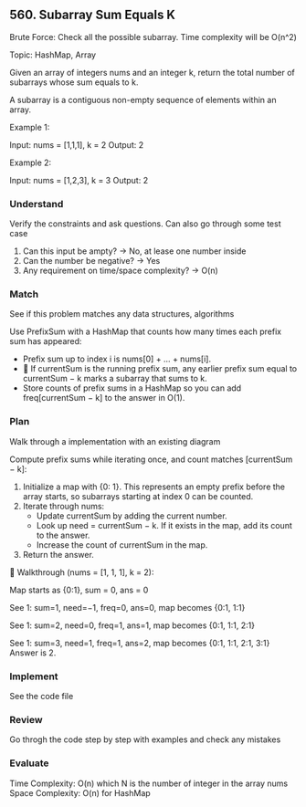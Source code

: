 ## 560. Subarray Sum Equals K

Brute Force: Check all the possible subarray. Time complexity will be O(n^2)

Topic: HashMap, Array

Given an array of integers nums and an integer k, return the total number of subarrays whose sum equals to k.

A subarray is a contiguous non-empty sequence of elements within an array.

Example 1:

Input: nums = [1,1,1], k = 2
Output: 2

Example 2:

Input: nums = [1,2,3], k = 3
Output: 2

### Understand
Verify the constraints and ask questions. Can also go through some test case

1. Can this input be ampty? -> No, at lease one number inside
2. Can the number be negative? -> Yes
3. Any requirement on time/space complexity? -> O(n)

### Match
See if this problem matches any data structures, algorithms

Use PrefixSum with a HashMap that counts how many times each prefix sum has appeared:
- Prefix sum up to index i is nums[0] + … + nums[i].
- 📍 If currentSum is the running prefix sum, any earlier prefix sum equal to currentSum − k marks a subarray that sums to k.
- Store counts of prefix sums in a HashMap so you can add freq[currentSum − k] to the answer in O(1).


### Plan
Walk through a implementation with an existing diagram

Compute prefix sums while iterating once, and count matches [currentSum − k]:
1. Initialize a map with {0: 1}. This represents an empty prefix before the array starts, so subarrays starting at index 0 can be counted.
2. Iterate through nums:
    - Update currentSum by adding the current number.
    - Look up need = currentSum − k. If it exists in the map, add its count to the answer.
    - Increase the count of currentSum in the map.
6. Return the answer.

🔖 Walkthrough (nums = [1, 1, 1], k = 2):

Map starts as {0:1}, sum = 0, ans = 0

See 1: sum=1, need=−1, freq=0, ans=0, map becomes {0:1, 1:1}

See 1: sum=2, need=0, freq=1, ans=1, map becomes {0:1, 1:1, 2:1}

See 1: sum=3, need=1, freq=1, ans=2, map becomes {0:1, 1:1, 2:1, 3:1}
Answer is 2.


### Implement
See the code file

### Review
Go throgh the code step by step with examples and check any mistakes


### Evaluate

Time Complexity: O(n) which N is the number of integer in the array nums
Space Complexity: O(n) for HashMap
